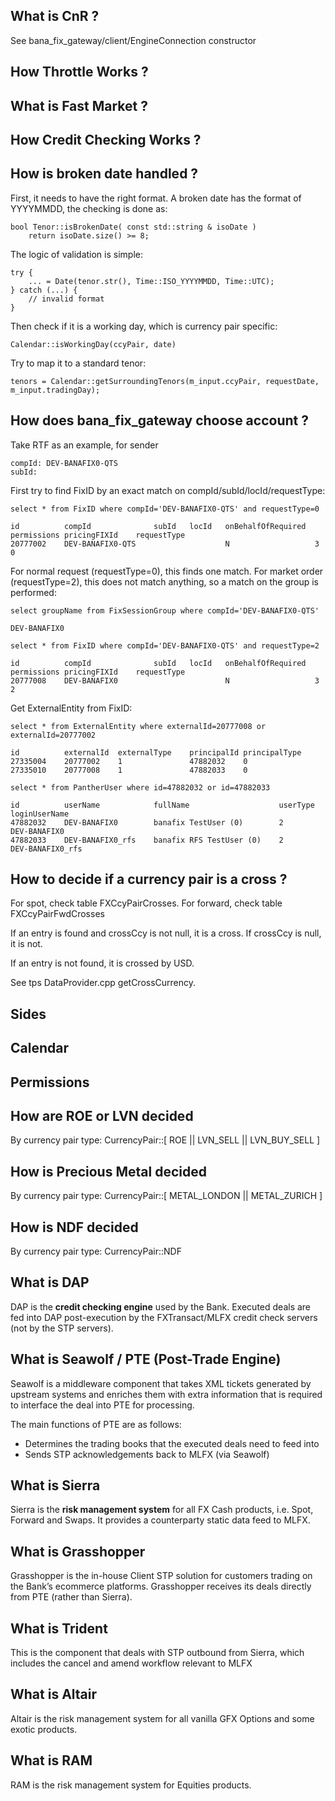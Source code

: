 ## What is CnR ?

See bana_fix_gateway/client/EngineConnection constructor

## How Throttle Works ?

## What is Fast Market ?

## How Credit Checking Works ?

## How is broken date handled ?

First, it needs to have the right format. A broken date has the format 
of YYYYMMDD, the checking is done as:

	bool Tenor::isBrokenDate( const std::string & isoDate )
		return isoDate.size() >= 8;

The logic of validation is simple:

	try {
		... = Date(tenor.str(), Time::ISO_YYYYMMDD, Time::UTC);
	} catch (...) {
		// invalid format
	}

Then check if it is a working day, which is currency pair specific:

	Calendar::isWorkingDay(ccyPair, date)

Try to map it to a standard tenor:

	tenors = Calendar::getSurroundingTenors(m_input.ccyPair, requestDate, m_input.tradingDay);




## How does bana_fix_gateway choose account ?

Take RTF as an example, for sender

	compId: DEV-BANAFIX0-QTS
	subId:

First try to find FixID by an exact match on compId/subId/locId/requestType:

	select * from FixID where compId='DEV-BANAFIX0-QTS' and requestType=0

	id			compId				subId	locId	onBehalfOfRequired	permissions	pricingFIXId	requestType
	20777002	DEV-BANAFIX0-QTS					N					3							0

For normal request (requestType=0), this finds one match. For market order (requestType=2), this 
does not match anything, so a match on the group is performed:

	select groupName from FixSessionGroup where compId='DEV-BANAFIX0-QTS'

	DEV-BANAFIX0

	select * from FixID where compId='DEV-BANAFIX0-QTS' and requestType=2

	id			compId				subId	locId	onBehalfOfRequired	permissions	pricingFIXId	requestType
	20777008	DEV-BANAFIX0						N					3							2

Get ExternalEntity from FixID:

	select * from ExternalEntity where externalId=20777008 or externalId=20777002

	id			externalId	externalType	principalId	principalType
	27335004	20777002	1				47882032	0
	27335010	20777008	1				47882033	0

	select * from PantherUser where id=47882032 or id=47882033

	id			userName			fullName					userType	loginUserName
	47882032	DEV-BANAFIX0		banafix TestUser (0)		2			DEV-BANAFIX0
	47882033	DEV-BANAFIX0_rfs	banafix RFS TestUser (0)	2			DEV-BANAFIX0_rfs


## How to decide if a currency pair is a cross ?

For spot, check table FXCcyPairCrosses.
For forward, check table FXCcyPairFwdCrosses

If an entry is found and crossCcy is not null, it is a cross. If crossCcy is null, it is not.

If an entry is not found, it is crossed by USD.

See tps DataProvider.cpp getCrossCurrency.

## Sides

## Calendar

## Permissions


## How are ROE or LVN decided

By currency pair type: CurrencyPair::[ ROE || LVN_SELL || LVN_BUY_SELL ]

## How is Precious Metal decided

By currency pair type: CurrencyPair::[ METAL_LONDON || METAL_ZURICH ]

## How is NDF decided

By currency pair type: CurrencyPair::NDF


## What is DAP
DAP is the **credit checking engine** used by the Bank. Executed deals are fed into DAP post-execution by the FXTransact/MLFX credit check servers (not by the STP servers).

## What is Seawolf / PTE (Post-Trade Engine)

Seawolf is a middleware component that takes XML tickets generated by upstream systems and enriches them with extra information that is required to interface the deal into PTE for processing.

The main functions of PTE are as follows:

- Determines the trading books that the executed deals need to feed into
- Sends STP acknowledgements back to MLFX (via Seawolf)

## What is Sierra

Sierra is the **risk management system** for all FX Cash products, i.e. Spot, Forward and Swaps.
It provides a counterparty static data feed to MLFX.


## What is Grasshopper

Grasshopper is the in-house Client STP solution for customers trading on the Bank’s ecommerce platforms. Grasshopper receives its deals directly from PTE (rather than Sierra).

## What is Trident

This is the component that deals with STP outbound from Sierra, which includes the cancel and amend workflow relevant to MLFX

## What is Altair

Altair is the risk management system for all vanilla GFX Options and some exotic products.

## What is RAM

RAM is the risk management system for Equities products.
